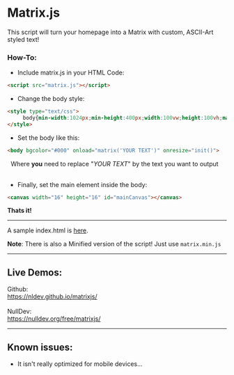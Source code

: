 # Matrix.js

This script will turn your homepage into a Matrix with custom, ASCII-Art styled text!

### How-To:

- Include matrix.js in your HTML Code:<br>
 ```html
<script src="matrix.js"></script>
```
- Change the body style:<br>
```html
<style type="text/css">
     body{min-width:1024px;min-height:400px;width:100vw;height:100vh;margin:0;}
</style>
```
- Set the body like this:<br>
```html
<body bgcolor="#000" onload="matrix('YOUR TEXT')" onresize="init()">
```
&nbsp;&nbsp;Where <b>you</b> need to replace "_YOUR TEXT_" by the text you want to output<br><br>
- Finally, set the main element inside the body:<br>
```html
<canvas width="16" height="16" id="mainCanvas"></canvas>
```
 
 <b>Thats it!</b>
 
 <hr>
 
 A sample index.html is <a href="https://github.com/NLDev/matrixjs/blob/master/index.html">here</a>.
 
 <b>Note</b>: There is also a Minified version of the script! Just use `matrix.min.js`
 
 <hr>
 
 ## Live Demos:
 
 Github:<br>
 https://nldev.github.io/matrixjs/
 <br><br>
 NullDev:<br>
 https://nulldev.org/free/matrixjs/
 
 <hr>
 
## Known issues:

- It isn't really optimized for mobile devices...
